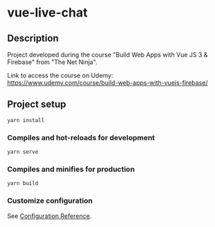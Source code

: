 # vue-live-chat

## Description

Project developed during the course "Build Web Apps with Vue JS 3 & Firebase" from "The Net Ninja".

Link to access the course on Udemy: https://www.udemy.com/course/build-web-apps-with-vuejs-firebase/

## Project setup
```
yarn install
```

### Compiles and hot-reloads for development
```
yarn serve
```

### Compiles and minifies for production
```
yarn build
```

### Customize configuration
See [Configuration Reference](https://cli.vuejs.org/config/).
